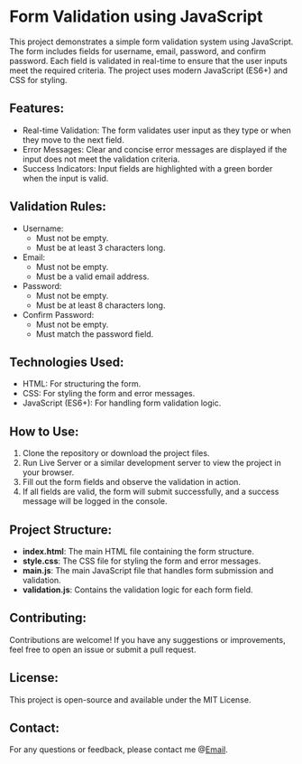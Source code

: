 # Form Validation using JavaScript

This project demonstrates a simple form validation system using JavaScript. The form includes fields for username, email, password, and confirm password. Each field is validated in real-time to ensure that the user inputs meet the required criteria. The project uses modern JavaScript (ES6+) and CSS for styling.

## Features:

- Real-time Validation: The form validates user input as they type or when they move to the next field.
- Error Messages: Clear and concise error messages are displayed if the input does not meet the validation criteria.
- Success Indicators: Input fields are highlighted with a green border when the input is valid.

## Validation Rules:

- Username:
    - Must not be empty.
    - Must be at least 3 characters long.
- Email:
    - Must not be empty.
    - Must be a valid email address.
- Password:
    - Must not be empty.
    - Must be at least 8 characters long.
- Confirm Password:
    - Must not be empty.
    - Must match the password field.

## Technologies Used:

- HTML: For structuring the form.
- CSS: For styling the form and error messages.
- JavaScript (ES6+): For handling form validation logic.

## How to Use:

1. Clone the repository or download the project files.
2. Run Live Server or a similar development server to view the project in your browser.
3. Fill out the form fields and observe the validation in action.
4. If all fields are valid, the form will submit successfully, and a success message will be logged in the console.

## Project Structure:

- **index.html**: The main HTML file containing the form structure.
- **style.css**: The CSS file for styling the form and error messages.
- **main.js**: The main JavaScript file that handles form submission and validation.
- **validation.js**: Contains the validation logic for each form field.

## Contributing: 

Contributions are welcome! If you have any suggestions or improvements, feel free to open an issue or submit a pull request.

## License:

This project is open-source and available under the MIT License.

## Contact: 

For any questions or feedback, please contact me @[Email](mailto:dadhichvansh46@gmail.com).
